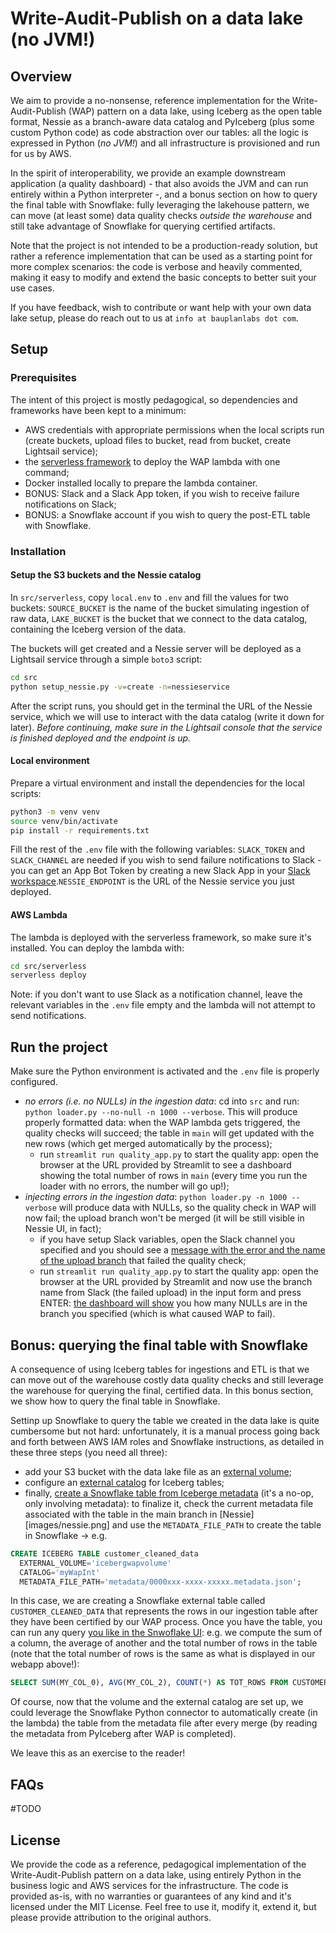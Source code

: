 # Write-Audit-Publish on a data lake (no JVM!)

## Overview

We aim to provide a no-nonsense, reference implementation for the Write-Audit-Publish (WAP) pattern on a data lake, using Iceberg as the open table format, Nessie as a branch-aware data catalog and PyIceberg (plus some custom Python code) as code abstraction over our tables: all the logic is expressed in Python (_no JVM!_) and all infrastructure is provisioned and run for us by AWS.

In the spirit of interoperability, we provide an example downstream application (a quality dashboard) - that also avoids the JVM and can run entirely within a Python interpreter -, and a bonus section on how to query the final table with Snowflake: fully leveraging the lakehouse pattern, we can move (at least some) data quality checks _outside the warehouse_ and still take advantage of Snowflake for querying certified artifacts.

Note that the project is not intended to be a production-ready solution, but rather a reference implementation that can be used as a starting point for more complex scenarios: the code is verbose and heavily commented, making it easy to modify and extend the basic concepts to better suit your use cases.

If you have feedback, wish to contribute or want help with your own data lake setup, please do reach out to us at `info at bauplanlabs dot com`. 

## Setup

### Prerequisites

The intent of this project is mostly pedagogical, so dependencies and frameworks have been
kept to a minimum:

* AWS credentials with appropriate permissions when the local scripts run (create buckets, upload files to bucket, read from bucket, create Lightsail service);
* the [serverless framework](https://www.serverless.com/framework/) to deploy the WAP lambda with one command;
* Docker installed locally to prepare the lambda container.
* BONUS: Slack and a Slack App token, if you wish to receive failure notifications on Slack; 
* BONUS: a Snowflake account if you wish to query the post-ETL table with Snowflake.

### Installation

#### Setup the S3 buckets and the Nessie catalog

In `src/serverless`, copy `local.env` to `.env` and fill the values for two buckets: `SOURCE_BUCKET` is the name of the bucket simulating ingestion of raw data, `LAKE_BUCKET` is the bucket that we connect to the data catalog, containing the Iceberg version of the data. 

The buckets will get created and a Nessie server will be deployed as a Lightsail service through a simple `boto3` script:

```bash
cd src
python setup_nessie.py -v=create -n=nessieservice
```

After the script runs, you should get in the terminal the URL of the Nessie service, which we will use to interact with the data catalog (write it down for later). _Before continuing, make sure in the Lightsail console that the service is finished deployed and the endpoint is up._

#### Local environment

Prepare a virtual environment and install the dependencies for the local scripts:

```bash
python3 -m venv venv
source venv/bin/activate
pip install -r requirements.txt
```

Fill the rest of the `.env` file with the following variables: `SLACK_TOKEN` and `SLACK_CHANNEL` are needed if you wish to send failure notifications to Slack - you can get an App Bot Token by creating a new Slack App in your [Slack workspace](https://api.slack.com/tutorials/tracks/getting-a-token).`NESSIE_ENDPOINT` is the URL of the Nessie service you just deployed.

#### AWS Lambda

The lambda is deployed with the serverless framework, so make sure it's installed. You can deploy the lambda with:

```bash
cd src/serverless
serverless deploy
```

Note: if you don't want to use Slack as a notification channel, leave the relevant variables in the `.env` file empty and the lambda will not attempt to send notifications.

## Run the project

Make sure the Python environment is activated and the `.env` file is properly configured.

* _no errors (i.e. no NULLs) in the ingestion data_: cd into `src` and run: `python loader.py --no-null -n 1000 --verbose`. This will produce properly formatted data: when the WAP lambda gets triggered, the quality checks will succeed; the table in `main` will get updated with the new rows (which get merged automatically by the process);
  - run `streamlit run quality_app.py` to start the quality app: open the browser at the URL provided by Streamlit to see a dashboard showing the total number of rows in `main` (every time you run the loader with no errors, the number will go up!);
* _injecting errors in the ingestion data_: `python loader.py -n 1000 --verbose` will produce data with NULLs, so the quality check in WAP will now fail; the upload branch won't be merged (it will be still visible in Nessie UI, in fact);
  - if you have setup Slack variables, open the Slack channel you specified and you should see a [message with the error and the name of the upload branch](images/slack.png) that failed the quality check;
  - run `streamlit run quality_app.py` to start the quality app: open the browser at the URL provided by Streamlit and now use the branch name from Slack (the failed upload) in the input form and press ENTER: [the dashboard will show](images/app.png) you how many NULLs are in the branch you specified (which is what caused WAP to fail).

## Bonus: querying the final table with Snowflake

A consequence of using Iceberg tables for ingestions and ETL is that we can move out of the warehouse costly data quality checks and still leverage the warehouse for querying the final, certified data. In this bonus section, we show how to query the final table in Snowflake.

Settinp up Snowflake to query the table we created in the data lake is quite cumbersome but not hard: unfortunately, it is a manual process going back and forth between AWS IAM roles and Snowflake instructions, as detailed in these three steps (you need all three):

* add your S3 bucket with the data lake file as an [external volume](https://docs.snowflake.com/en/user-guide/tables-iceberg-configure-external-volume);
* configure an [external catalog](https://docs.snowflake.com/en/user-guide/tables-iceberg-configure-catalog-integration) for Iceberg tables;
* finally, [create a Snowflake table from Iceberge metadata](https://docs.snowflake.com/en/user-guide/tables-iceberg-create#label-tables-iceberg-create-catalog-int) (it's a no-op, only involving metadata): to finalize it, check the current metadata file associated with the table in the main branch in [Nessie][images/nessie.png] and use the `METADATA_FILE_PATH` to create the table in Snowflake -> e.g.

```sql
CREATE ICEBERG TABLE customer_cleaned_data
  EXTERNAL_VOLUME='icebergwapvolume'
  CATALOG='myWapInt'
  METADATA_FILE_PATH='metadata/0000xxx-xxxx-xxxxx.metadata.json';
```

In this case, we are creating a Snowflake external table called `CUSTOMER_CLEANED_DATA` that represents the rows in our ingestion table after they have been certified by our WAP process. Once you have the table, you can run any query [you like in the Snwoflake UI](images/snowflake.png): e.g. we compute the sum of a column, the average of another and the total number of rows in the table (note that the total number of rows is the same as what is displayed in our webapp above!):

```sql
SELECT SUM(MY_COL_0), AVG(MY_COL_2), COUNT(*) AS TOT_ROWS FROM CUSTOMER_CLEANED_DATA;
```

Of course, now that the volume and the external catalog are set up, we could leverage the Snowflake Python connector to automatically create (in the lambda) the table from the metadata file after every merge (by reading the metadata from PyIceberg after WAP is completed).

We leave this as an exercise to the reader!

## FAQs

#TODO

## License

We provide the code as a reference, pedagogical implementation of the Write-Audit-Publish pattern on a data lake, using entirely Python in the business logic and AWS services for the infrastructure. The code is provided as-is, with no warranties or guarantees of any kind and it's licensed under the MIT License. Feel free to use it, modify it, extend it, but please provide attribution to the original authors.

